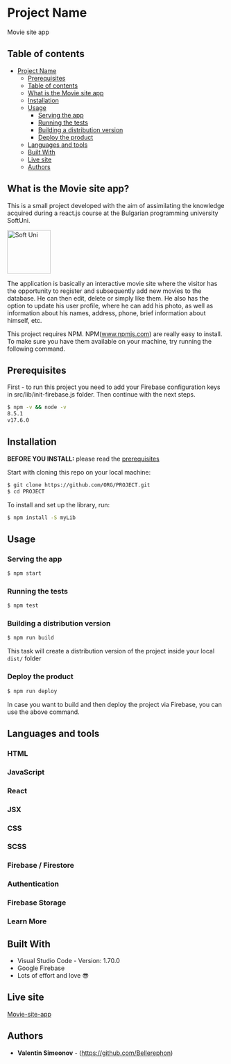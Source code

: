 

# Project Name

Movie site app

## Table of contents

- [Project Name](#project-name)
  - [Prerequisites](#prerequisites)
  - [Table of contents](#table-of-contents)
  - [What is the Movie site app](#what-is-the-movie-site-app)
  - [Installation](#installation)
  - [Usage](#usage)
    - [Serving the app](#serving-the-app)
    - [Running the tests](#running-the-tests)
    - [Building a distribution version](#building-a-distribution-version)
    - [Deploy the product](#deploy-the-product)
  - [Languages and tools](#languages-and-tools)
  - [Built With](#built-with)
  - [Live site](#live-site)
  - [Authors](#authors)
  
## What is the Movie site app?

This is a small project developed with the aim of assimilating the knowledge acquired during a react.js course at the Bulgarian programming university 
SoftUni.

<a href="https://softuni.bg/">
<img alt="Soft Uni" src="https://additivedays.com/wp-content/uploads/2020/02/softwareuniveristy_logo_oneline.png" width="100"/>
</a>

The application is basically an interactive movie site where the visitor has the opportunity to register and subsequently add new movies to the database. He can then edit, delete or simply like them.
He also has the option to update his user profile, where he can add his photo, as well as information about his names, address, phone, brief information about himself, etc.

This project requires NPM.
NPM(<a href="https://www.npmjs.com/">www.npmjs.com</a>) are really easy to install.
To make sure you have them available on your machine,
try running the following command.

## Prerequisites

First - to run this project you need to add your Firebase configuration keys in src/lib/init-firebase.js folder. Then continue with the next steps.

```sh
$ npm -v && node -v
8.5.1
v17.6.0
```

## Installation

**BEFORE YOU INSTALL:** please read the [prerequisites](#prerequisites)

Start with cloning this repo on your local machine:

```sh
$ git clone https://github.com/ORG/PROJECT.git
$ cd PROJECT
```

To install and set up the library, run:

```sh
$ npm install -S myLib
```

## Usage

### Serving the app

```sh
$ npm start
```

### Running the tests

```sh
$ npm test
```

### Building a distribution version

```sh
$ npm run build
```

This task will create a distribution version of the project
inside your local `dist/` folder

### Deploy the product

```sh
$ npm run deploy
```

In case you want to build and then deploy the project via Firebase, you can use the above command.

 ## Languages and tools

### HTML
### JavaScript
### React
### JSX
### CSS
### SCSS
### Firebase / Firestore
### Authentication
### Firebase Storage
### Learn More

## Built With

* Visual Studio Code - Version: 1.70.0 
* Google Firebase
* Lots of effort and love :sunglasses:

## Live site

<a href="https://react-app-90b9c.web.app/">Movie-site-app</a>

## Authors

* **Valentin Simeonov** - (https://github.com/Bellerephon)

